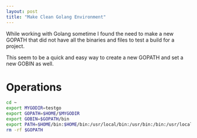 ```yaml
---
layout: post
title: "Make Clean Golang Environment"
---
```


While working with Golang sometime I found the need to make a new GOPATH
that did not have all the binaries and files to test a build for a project.

This seem to be a quick and easy way to create a new GOPATH and set a 
new GOBIN as well.

# Operations

``` bash
cd ~
export MYGODIR=testgo
export GOPATH=$HOME/$MYGODIR
export GOBIN=$GOPATH/bin
export PATH=$HOME/bin:$HOME/bin:/usr/local/bin:/usr/bin:/bin:/usr/local/games:/usr/games:/usr/local/go/bin:$GOBIN
rm -rf $GOPATH
```
